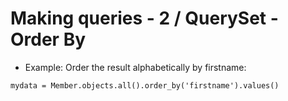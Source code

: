 Making queries - 2 / QuerySet - Order By
========================================================

* Example: Order the result alphabetically by firstname:

```shell
mydata = Member.objects.all().order_by('firstname').values()
```

